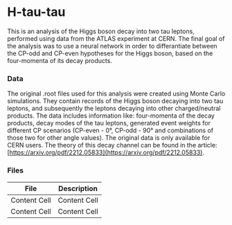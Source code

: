 # H-tau-tau

This is an analysis of the Higgs boson decay into two tau leptons, performed using data from the ATLAS experiment at CERN. The final goal of the analysis was
to use a neural network in order to differantiate between the CP-odd and CP-even hypotheses for the Higgs boson, based on the four-momenta of its decay products.

### Data

The original .root files used for this analysis were created using Monte Carlo simulations. They contain records of the Higgs boson decaying into two tau leptons, and 
subsequently the leptons decaying into other charged/neutral products. The data includes information like: four-momenta of the decay products, decay modes of the tau leptons,
generated event weights for different CP scenarios (CP-even - 0&deg;, CP-odd - 90&deg; and combinations of those two for other angle values). The original data is only available for CERN users. The theory of this decay channel can be found in the article: [https://arxiv.org/pdf/2212.05833](https://arxiv.org/pdf/2212.05833).

### Files
| File  | Description |
| ------------- | ------------- |
| Content Cell  | Content Cell  |
| Content Cell  | Content Cell  |
